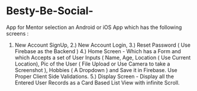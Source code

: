 # Besty-Be-Social-
App for Mentor selection
 an Android or iOS App which has the following screens : 
 1. New Account SignUp, 
 2.) New Account Login, 
 3.) Reset Password ( Use Firebase as the Backend ) 
 4.) Home Screen - Which has a Form and which Accepts a set of User Inputs 
      ( Name, Age, Location ( Use Current Location), 
      Pic of the User ( File Upload or Use Camera to take a Screenshot ), 
      Hobbies ( A Dropdown ) and Save it in Firebase. Use Proper Client Side Validations. 
5.) Display Screen - Display all the Entered User Records as a Card Based List View with infinite Scroll.
